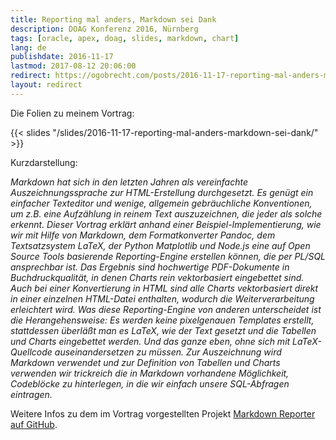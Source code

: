 ```yaml
---
title: Reporting mal anders, Markdown sei Dank
description: DOAG Konferenz 2016, Nürnberg
tags: [oracle, apex, doag, slides, markdown, chart]
lang: de
publishdate: 2016-11-17
lastmod: 2017-08-12 20:06:00
redirect: https://ogobrecht.com/posts/2016-11-17-reporting-mal-anders-markdown-sei-dank/
layout: redirect
---
```

Die Folien zu meinem Vortrag:

{{< slides "/slides/2016-11-17-reporting-mal-anders-markdown-sei-dank/" >}}

Kurzdarstellung:

_Markdown hat sich in den letzten Jahren als vereinfachte Auszeichnungssprache zur HTML-Erstellung durchgesetzt. Es genügt ein einfacher Texteditor und wenige, allgemein gebräuchliche Konventionen, um z.B. eine Aufzählung in reinem Text auszuzeichnen, die jeder als solche erkennt. Dieser Vortrag erklärt anhand einer Beispiel-Implementierung, wie wir mit Hilfe von Markdown, dem Formatkonverter Pandoc, dem Textsatzsystem LaTeX, der Python Matplotlib und Node.js eine auf Open Source Tools basierende Reporting-Engine erstellen können, die per PL/SQL ansprechbar ist. Das Ergebnis sind hochwertige PDF-Dokumente in Buchdruckqualität, in denen Charts rein vektorbasiert eingebettet sind. Auch bei einer Konvertierung in HTML sind alle Charts vektorbasiert direkt in einer einzelnen HTML-Datei enthalten, wodurch die Weiterverarbeitung erleichtert wird. Was diese Reporting-Engine von anderen unterscheidet ist die Herangehensweise: Es werden keine pixelgenauen Templates erstellt, stattdessen überläßt man es LaTeX, wie der Text gesetzt und die Tabellen und Charts eingebettet werden. Und das ganze eben, ohne sich mit LaTeX-Quellcode auseinandersetzen zu müssen. Zur Auszeichnung wird Markdown verwendet und zur Definition von Tabellen und Charts verwenden wir trickreich die in Markdown vorhandene Möglichkeit, Codeblöcke zu hinterlegen, in die wir einfach unsere SQL-Abfragen eintragen._

Weitere Infos zu dem im Vortrag vorgestellten Projekt [Markdown Reporter auf GitHub][1].

[1]: https://github.com/ogobrecht/markdown-reporter
